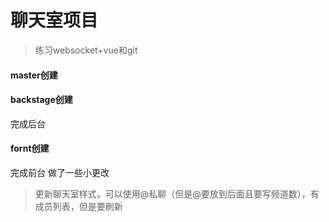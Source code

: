 # 聊天室项目

> 练习websocket+vue和git

#### master创建


#### backstage创建
完成后台

#### fornt创建
完成前台
做了一些小更改
> 更新聊天室样式，可以使用@私聊（但是@要放到后面且要写频道数），有成员列表，但是要刷新